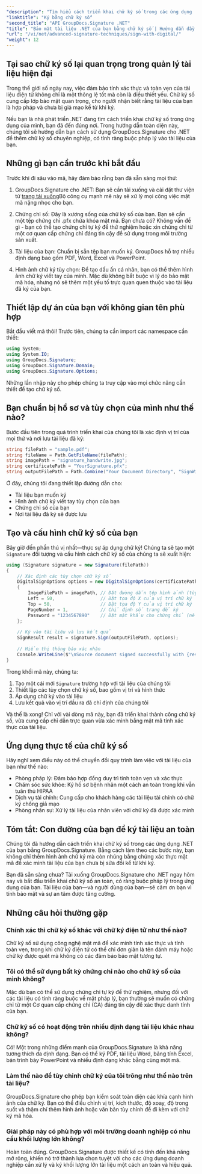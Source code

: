 ```yaml
---
"description": "Tìm hiểu cách triển khai chữ ký số trong các ứng dụng .NET bằng GroupDocs.Signature để tăng cường bảo mật tài liệu, đảm bảo tính xác thực và đáp ứng các yêu cầu về tuân thủ."
"linktitle": "Ký bằng chữ ký số"
"second_title": "API GroupDocs.Signature .NET"
"title": "Bảo mật tài liệu .NET của bạn bằng chữ ký số | Hướng dẫn đầy đủ"
"url": "/vi/net/advanced-signature-techniques/sign-with-digital/"
"weight": 12
---
```


## Tại sao chữ ký số lại quan trọng trong quản lý tài liệu hiện đại

Trong thế giới số ngày nay, việc đảm bảo tính xác thực và toàn vẹn của tài liệu điện tử không chỉ là một thông lệ tốt mà còn là điều thiết yếu. Chữ ký số cung cấp lớp bảo mật quan trọng, cho người nhận biết rằng tài liệu của bạn là hợp pháp và chưa bị giả mạo kể từ khi ký.

Nếu bạn là nhà phát triển .NET đang tìm cách triển khai chữ ký số trong ứng dụng của mình, bạn đã đến đúng nơi. Trong hướng dẫn toàn diện này, chúng tôi sẽ hướng dẫn bạn cách sử dụng GroupDocs.Signature cho .NET để thêm chữ ký số chuyên nghiệp, có tính ràng buộc pháp lý vào tài liệu của bạn.

## Những gì bạn cần trước khi bắt đầu

Trước khi đi sâu vào mã, hãy đảm bảo rằng bạn đã sẵn sàng mọi thứ:

1. GroupDocs.Signature cho .NET: Bạn sẽ cần tải xuống và cài đặt thư viện từ [trang tải xuống](https://releases.groupdocs.com/signature/net/)Bộ công cụ mạnh mẽ này sẽ xử lý mọi công việc mật mã nặng nhọc cho bạn.

2. Chứng chỉ số: Đây là xương sống của chữ ký số của bạn. Bạn sẽ cần một tệp chứng chỉ .pfx chứa khóa mật mã. Bạn chưa có? Không vấn đề gì - bạn có thể tạo chứng chỉ tự ký để thử nghiệm hoặc xin chứng chỉ từ một cơ quan cấp chứng chỉ đáng tin cậy để sử dụng trong môi trường sản xuất.

3. Tài liệu của bạn: Chuẩn bị sẵn tệp bạn muốn ký. GroupDocs hỗ trợ nhiều định dạng bao gồm PDF, Word, Excel và PowerPoint.

4. Hình ảnh chữ ký tùy chọn: Để tạo dấu ấn cá nhân, bạn có thể thêm hình ảnh chữ ký viết tay của mình. Mặc dù không bắt buộc vì lý do bảo mật mã hóa, nhưng nó sẽ thêm một yếu tố trực quan quen thuộc vào tài liệu đã ký của bạn.

## Thiết lập dự án của bạn với không gian tên phù hợp

Bắt đầu viết mã thôi! Trước tiên, chúng ta cần import các namespace cần thiết:

```csharp
using System;
using System.IO;
using GroupDocs.Signature;
using GroupDocs.Signature.Domain;
using GroupDocs.Signature.Options;
```

Những lần nhập này cho phép chúng ta truy cập vào mọi chức năng cần thiết để tạo chữ ký số.

## Bạn chuẩn bị hồ sơ và tùy chọn của mình như thế nào?

Bước đầu tiên trong quá trình triển khai của chúng tôi là xác định vị trí của mọi thứ và nơi lưu tài liệu đã ký:

```csharp
string filePath = "sample.pdf";
string fileName = Path.GetFileName(filePath);
string imagePath = "signature_handwrite.jpg";
string certificatePath = "YourSignature.pfx";
string outputFilePath = Path.Combine("Your Document Directory", "SignWithDigital", fileName);
```

Ở đây, chúng tôi đang thiết lập đường dẫn cho:
- Tài liệu bạn muốn ký
- Hình ảnh chữ ký viết tay tùy chọn của bạn
- Chứng chỉ số của bạn
- Nơi tài liệu đã ký sẽ được lưu

## Tạo và cấu hình chữ ký số của bạn

Bây giờ đến phần thú vị nhất—thực sự áp dụng chữ ký! Chúng ta sẽ tạo một `Signature` đối tượng và cấu hình cách chữ ký số của chúng ta sẽ xuất hiện:

```csharp
using (Signature signature = new Signature(filePath))
{
    // Xác định các tùy chọn chữ ký số
    DigitalSignOptions options = new DigitalSignOptions(certificatePath)
    {
        ImageFilePath = imagePath, // Đặt đường dẫn tệp hình ảnh (tùy chọn)
        Left = 50,                 // Đặt tọa độ X của vị trí chữ ký
        Top = 50,                  // Đặt tọa độ Y của vị trí chữ ký
        PageNumber = 1,            // Chỉ định số trang để ký
        Password = "1234567890"    // Đặt mật khẩu cho chứng chỉ (nếu cần)
    };
    
    // Ký vào tài liệu và lưu kết quả
    SignResult result = signature.Sign(outputFilePath, options);
    
    // Hiển thị thông báo xác nhận
    Console.WriteLine($"\nSource document signed successfully with {result.Succeeded.Count} signature(s).\nFile saved at {outputFilePath}.");
}
```

Trong khối mã này, chúng ta:
1. Tạo một cái mới `Signature` trường hợp với tài liệu của chúng tôi
2. Thiết lập các tùy chọn chữ ký số, bao gồm vị trí và hình thức
3. Áp dụng chữ ký vào tài liệu
4. Lưu kết quả vào vị trí đầu ra đã chỉ định của chúng tôi

Và thế là xong! Chỉ với vài dòng mã này, bạn đã triển khai thành công chữ ký số, vừa cung cấp chỉ dẫn trực quan vừa xác minh bằng mật mã tính xác thực của tài liệu.

## Ứng dụng thực tế của chữ ký số

Hãy nghĩ xem điều này có thể chuyển đổi quy trình làm việc với tài liệu của bạn như thế nào:

- Phòng pháp lý: Đảm bảo hợp đồng duy trì tính toàn vẹn và xác thực
- Chăm sóc sức khỏe: Ký hồ sơ bệnh nhân một cách an toàn trong khi vẫn tuân thủ HIPAA
- Dịch vụ tài chính: Cung cấp cho khách hàng các tài liệu tài chính có chữ ký chống giả mạo
- Phòng nhân sự: Xử lý tài liệu của nhân viên với chữ ký đã được xác minh

## Tóm tắt: Con đường của bạn để ký tài liệu an toàn

Chúng tôi đã hướng dẫn cách triển khai chữ ký số trong các ứng dụng .NET của bạn bằng GroupDocs.Signature. Bằng cách làm theo các bước này, bạn không chỉ thêm hình ảnh chữ ký mà còn nhúng bằng chứng xác thực mật mã để xác minh tài liệu của bạn chưa bị sửa đổi kể từ khi ký.

Bạn đã sẵn sàng chưa? Tải xuống GroupDocs.Signature cho .NET ngay hôm nay và bắt đầu triển khai chữ ký số an toàn, có ràng buộc pháp lý trong ứng dụng của bạn. Tài liệu của bạn—và người dùng của bạn—sẽ cảm ơn bạn vì tính bảo mật và sự an tâm được tăng cường.

## Những câu hỏi thường gặp

### Chính xác thì chữ ký số khác với chữ ký điện tử như thế nào?
Chữ ký số sử dụng công nghệ mật mã để xác minh tính xác thực và tính toàn vẹn, trong khi chữ ký điện tử có thể chỉ đơn giản là tên đánh máy hoặc chữ ký được quét mà không có các đảm bảo bảo mật tương tự.

### Tôi có thể sử dụng bất kỳ chứng chỉ nào cho chữ ký số của mình không?
Mặc dù bạn có thể sử dụng chứng chỉ tự ký để thử nghiệm, nhưng đối với các tài liệu có tính ràng buộc về mặt pháp lý, bạn thường sẽ muốn có chứng chỉ từ một Cơ quan cấp chứng chỉ (CA) đáng tin cậy để xác thực danh tính của bạn.

### Chữ ký số có hoạt động trên nhiều định dạng tài liệu khác nhau không?
Có! Một trong những điểm mạnh của GroupDocs.Signature là khả năng tương thích đa định dạng. Bạn có thể ký PDF, tài liệu Word, bảng tính Excel, bản trình bày PowerPoint và nhiều định dạng khác bằng cùng một mã.

### Làm thế nào để tùy chỉnh chữ ký của tôi trông như thế nào trên tài liệu?
GroupDocs.Signature cho phép bạn kiểm soát toàn diện các khía cạnh hình ảnh của chữ ký. Bạn có thể điều chỉnh vị trí, kích thước, độ xoay, độ trong suốt và thậm chí thêm hình ảnh hoặc văn bản tùy chỉnh để đi kèm với chữ ký mã hóa.

### Giải pháp này có phù hợp với môi trường doanh nghiệp có nhu cầu khối lượng lớn không?
Hoàn toàn đúng. GroupDocs.Signature được thiết kế có tính đến khả năng mở rộng, khiến nó trở thành lựa chọn tuyệt vời cho các ứng dụng doanh nghiệp cần xử lý và ký khối lượng lớn tài liệu một cách an toàn và hiệu quả.